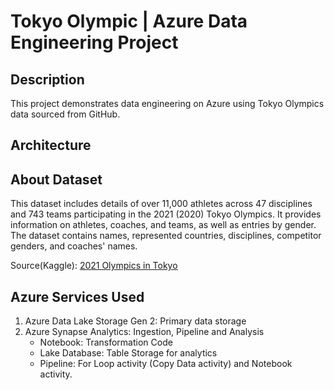 # Tokyo Olympic | Azure Data Engineering Project

## Description
This project demonstrates data engineering on Azure using Tokyo Olympics data sourced from GitHub.

## Architecture

## About Dataset
This dataset includes details of over 11,000 athletes across 47 disciplines and 743 teams participating in the 2021 (2020) Tokyo Olympics. It provides information on athletes, coaches, and teams, as well as entries by gender. The dataset contains names, represented countries, disciplines, competitor genders, and coaches' names.

Source(Kaggle): [2021 Olympics in Tokyo](https://www.kaggle.com/datasets/arjunprasadsarkhel/2021-olympics-in-tokyo)

## Azure Services Used
1. Azure Data Lake Storage Gen 2: Primary data storage
2. Azure Synapse Analytics: Ingestion, Pipeline and Analysis
   - Notebook: Transformation Code
   - Lake Database: Table Storage for analytics
   - Pipeline: For Loop activity (Copy Data activity) and Notebook activity.


